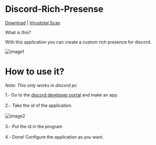 # Discord-Rich-Presense
[Download](https://github.com/ItsHunterr/Discord-Rich-Presence/releases/download/v0.1/Discord_Rich_Presence_1.0.0.exe) | [Virustotal Scan](https://www.virustotal.com/gui/file-analysis/YTM1YmVhNTNlYjdlYTM4OTc2MzA5Mjg4ZTFlMDAzN2Q6MTY1ODM0MjU1OA==)

What is this? 

With this application you can create a custom rich presence for discord.

![image1](https://i.imgur.com/xvHmQla.png)


# How to use it?

_Note: This only works in discord pc_

1.- Go to the [discord developer portal](https://discord.com/developers/applications) and make an app. <br><br>
2.- Take the id of the application.  <br><br>
![image2](https://i.imgur.com/SmC6xlU.png) <br><br>
3.- Put the id in the program <br><br>
4.- Done! Configure the application as you want. <br><br>
